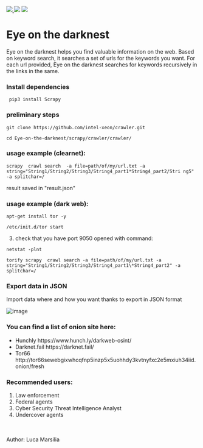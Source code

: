 <a href="https://www.instagram.com/luke_fireeye_1996/
" ><img src="https://img.shields.io/badge/@luke__fireeye__1996-Instragram-blue" /> </a><img src="https://img.shields.io/badge/Python-3.8%20%7C%203.10-00e600.svg" />
<img src="https://img.shields.io/badge/dark%20web-clearnet-blue" />
# Eye on the darknest

Eye on the darknest helps you find valuable information on the web. Based on keyword search, it searches a set of urls for the keywords you want. For each url provided, Eye on the darknest searches for keywords recursively in the links in the same. 

<h3> Install dependencies</h3>

<pre class="notranslate">
<code> pip3 install Scrapy</code>
</pre>

<h3> preliminary steps </h3>

<pre class="notranslate">
<code>git clone https://github.com/intel-xeon/crawler.git</code>
</pre>

<pre class="notranslate">
<code>cd Eye-on-the-darknest/scrapy/crawler/crawler/</code>
</pre>

<h3> usage example (clearnet): </h3>


<pre class="notranslate">
<code>scrapy  crawl search  -a file=path/of/my/url.txt -a string="String1/String2/String3/String4_part1*String4_part2/Stri ng5" -a splitchar=/</code>
</pre>

result saved in "result.json"


<h3> usage example (dark web): </h3>


<pre class="notranslate">
<code>apt-get install tor -y</code>
</pre>
<pre class="notranslate">
<code>/etc/init.d/tor start</code>
</pre>

3. check that you have port 9050 opened with command: <br>
<pre class="notranslate">
<code>netstat -plnt</code>
</pre>
<pre class="notranslate">
<code>torify scrapy  crawl search -a file=path/of/my/url.txt -a string="String1/String2/String3/String4_part1\*String4_part2" -a splitchar=/</code>
</pre>

<h3> Export data in JSON </h3>

Import data where and how you want thanks to export in JSON format

![image](https://user-images.githubusercontent.com/37773731/173086355-33c0b2e8-5c6b-432a-aad2-771ac86cf554.png)

<h3>You can find a list of onion site here:</h3>

<ul>
  <li> Hunchly https://www.hunch.ly/darkweb-osint/</li>
  <li>Darknet.fail https://darknet.fail/</li>
  <li>Tor66 http://tor66sewebgixwhcqfnp5inzp5x5uohhdy3kvtnyfxc2e5mxiuh34iid.onion/fresh</li>
</ul> 
 


<h3> Recommended users: </h3>

1. Law enforcement
2. Federal agents
3. Cyber Security Threat Intelligence Analyst
4. Undercover agents


<br><br>Author: Luca Marsilia
